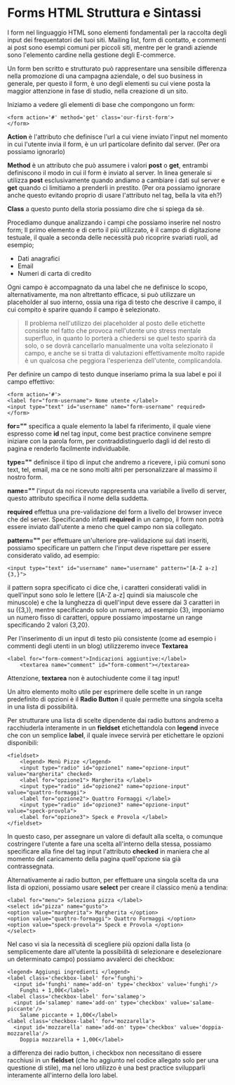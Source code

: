 # Forms HTML Struttura e Sintassi

I form nel linguaggio HTML sono elementi fondamentali per la raccolta degli input dei frequentatori dei tuoi siti.
Mailing list, form di contatto, e commenti ai post sono esempi comuni per piccoli siti, mentre per le grandi aziende sono l'elemento cardine nella gestione degli E-commerce.

Un form ben scritto e strutturato può rappresentare una sensibile differenza nella promozione di una campagna aziendale, o del suo business in generale, per questo il form, è uno degli elementi su cui viene posta la maggior attenzione in fase di studio, nella creazione di un sito.

Iniziamo a vedere gli elementi di base che compongono un form:
```
<form action='#' method='get' class='our-first-form'>
</form>
```
**Action** è l'attributo che definisce l'url a cui viene inviato l'input nel momento in cui l'utente invia il form, è un url particolare definito dal server. (Per ora possiamo ignorarlo)

**Method** è un attributo che può assumere i valori **post** o **get**, entrambi definiscono il modo in cui il form è inviato al server. In linea generale si utilizza **post** esclusivamente quando andiamo a cambiare i dati sul server e **get** quando ci limitiamo a prenderli in prestito. (Per ora possiamo ignorare anche questo evitando proprio di usare l'attributo nel tag, bella la vita eh?)

**Class** a questo punto della storia possiamo dire che si spiega da sè.

Procediamo dunque analizzando i campi che possiamo inserire nel nostro form;
Il primo elemento e di certo il più utilizzato, è il campo di digitazione testuale, il quale a seconda delle necessità può ricoprire svariati ruoli, ad esempio;
- Dati anagrafici
- Email
- Numeri di carta di credito

Ogni campo è accompagnato da una label che ne definisce lo scopo, alternativamente, ma non altrettanto efficace, si può utilizzare un placeholder al suo interno, ossia una riga di testo che descrive il campo, il cui compito è sparire quando il campo è selezionato.

>Il problema nell'utilizzo dei placeholder al posto delle etichette consiste nel fatto che provoca nell'utente uno stress mentale superfluo, in quanto lo porterà a chiedersi se quel testo sparirà da solo, o se dovrà cancellarlo manualmente una volta selezionato il campo, e anche se si tratta di valutazioni effettivamente molto rapide è un qualcosa che peggiora l'esperienza dell'utente, complicandola.

Per definire un campo di testo dunque inseriamo prima la sua label e poi il campo effettivo:

```
<form action='#'>
<label for="form-username"> Nome utente </label>
<input type="text" id="username" name="form-username" required>
</form>
```

**for=""** specifica a quale elemento la label fa riferimento, il quale viene espresso come **id** nel tag input, come best practice convinene sempre iniziare con la parola form, per contraddistinguerlo dagli id del resto di pagina e renderlo facilmente individuabile.

**type=""** definisce il tipo di input che andremo a ricevere, i più comuni sono text, tel, email, ma ce ne sono molti altri per personalizzare al massimo il nostro form.

**name=""** l'input da noi ricevuto rappresenta una variabile a livello di server, questo attributo specifica il nome della suddetta.

**required** effettua una pre-validazione del form a livello del browser invece che del server. Specificando infatti **required** in un campo, il form non potrà essere inviato dall'utente a meno che quel campo non sia collegato.

**pattern=""** per effettuare un'ulteriore pre-validazione sui dati inseriti, possiamo specificare un pattern che l'input deve rispettare per essere considerato valido, ad esempio:
```
<input type="text" id="username" name="username" pattern="[A-Z a-z] {3,}">
```
il pattern sopra specificato ci dice che, i caratteri considerati validi in quell'input sono solo le lettere ([A-Z a-z] quindi sia maiuscole che minuscole) e che la lunghezza di quell'input deve essere dai 3 caratteri in su ({3,}), mentre specificando solo un numero, ad esempio {3}, imponiamo un numero fisso di caratteri, oppure possiamo impostarne un range specificando 2 valori {3,20}.

Per l'inserimento di un input di testo più consistente (come ad esempio i commenti degli utenti in un blog) utilizzeremo invece **Textarea**

```
<label for="form-comment">Indicazioni aggiuntive:</label>
    <textarea name="comment" id="form-comment"></textarea> 
```

Attenzione, **textarea** non è autochiudente come il tag input!

Un altro elemento molto utile per esprimere delle scelte in un range predefinito di opzioni è il **Radio Button** il quale permette una singola scelta in una lista di possibilità.

Per strutturare una lista di scelte dipendente dai radio buttons andremo a racchiuderla interamente in un **fieldset** etichettandola con **legend** invece che con un semplice **label**, il quale invece servirà per etichettare le opzioni disponibili:
```
<fieldset>
    <legend> Menù Pizze </legend>
    <input type="radio" id="opzione1" name="opzione-input" value="margherita" checked>
    <label for="opzione1"> Margherita </label>
    <input type="radio" id="opzione2" name="opzione-input" value="quattro-formaggi">
    <label for="opzione2"> Quattro Formaggi </label>
    <input type="radio" id="opzione3" name="opzione-input" value="speck-provola">
    <label for="opzione3"> Speck e Provola </label>
</fieldset>
```
In questo caso, per assegnare un valore di default alla scelta, o comunque costringere l'utente a fare una scelta all'interno della stessa, possiamo specificare alla fine del tag input l'attributo **checked** in maniera che al momento del caricamento della pagina quell'opzione sia già contrassegnata.

Alternativamente ai radio button, per effettuare una singola scelta da una lista di opzioni, possiamo usare **select** per creare il classico menù a tendina:

```
<label for="menu"> Seleziona pizza </label>
<select id="pizza" name="gusto">
<option value="margherita"> Margherita </option>
<option value="quattro-formaggi"> Quattro Formaggi </option>
<option value="speck-provola"> Speck e Provola </option>
</select>
```

Nel caso vi sia la necessità di scegliere più opzioni dalla lista (o semplicemente dare all'utente la possibilità di selezionare e deselezionare un determinato campo) possiamo avvalerci dei checkbox:
```
<legend> Aggiungi ingredienti </legend>
<label class='checkbox-label' for='funghi'>
  <input id='funghi' name='add-on' type='checkbox' value='funghi'/>
    Funghi + 1,00€</label>
<label class='checkbox-label' for='salamep'>
  <input id='salamep' name='add-on' type='checkbox' value='salame-piccante'/>
    Salame piccante + 1,00€</label>
<label class='checkbox-label' for='mozzarella'>
  <input id='mozzarella' name='add-on' type='checkbox' value='doppia-mozzarella'/>
    Doppia mozzarella + 1,00€</label>
```
a differenza dei radio button, i checkbox non necessitano di essere racchiusi in un **fieldset** (che ho aggiunto nel codice allegato solo per una questione di stile), ma nel loro utilizzo è una best practice svilupparli interamente all'interno della loro label.